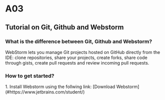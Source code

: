 # A03
<h2>Tutorial on Git, Github and Webstorm</h2>
<h3>What is the difference between Git, Github and Webstorm?</h3>
WebStorm lets you manage Git projects hosted on GitHub directly from the IDE: clone repositories, share your projects, create forks, share code through gists, create pull requests and review incoming pull requests.
<h3>How to get started?</h3>
1. Install Webstorm using the follwing link: [Download Webstorm](#https://www.jetbrains.com/student/)

